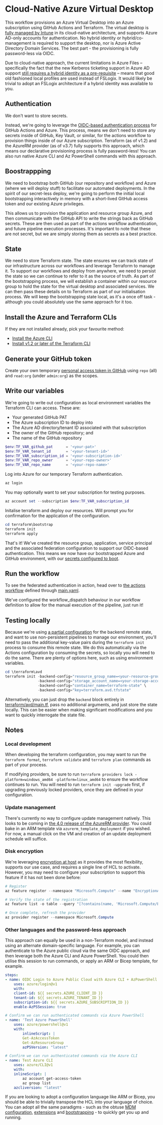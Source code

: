 # Cloud-Native Azure Virtual Desktop 

This workflow provisions an Azure Virtual Desktop into an Azure subscription using GitHub Actions and Terraform. The virtual desktop is [fully managed by Intune](https://docs.microsoft.com/en-us/mem/intune/fundamentals/azure-virtual-desktop-multi-session) in its cloud-native architecture, and supports Azure AD-only accounts for authentication. No hybrid identity or hybrid/co-management is required to support the desktop, nor is Azure Active Directory Domain Services. The best part - the provisioning is fully password-less via OIDC.

Due to cloud-native approach, the current limitations in Azure Files – specifically the fact that the new Kerberos ticketing support in Azure AD support [still requires a hybrid identity as a pre-requisite](https://docs.microsoft.com/en-us/azure/virtual-desktop/create-profile-container-azure-ad#prerequisites) – means that good old fashioned local profiles are used instead of FSLogix. It would likely be trivial to adopt an FSLogix architecture if a hybrid identity was available to you.

## Authentication

We don't want to store secrets. 

Instead, we're going to leverage the [OIDC-based authentication process](https://docs.github.com/en/actions/deployment/security-hardening-your-deployments/configuring-openid-connect-in-azure) for GitHub Actions and Azure. This process, means we don't need to store any secrets inside of GitHub, Key Vault, or similar, for the actions workflow to provision things inside of our Azure subscription. Terraform (as of v1.2) and the AzureRM provider (as of v3.7) fully supports this approach, which means our declarative provisioning process is fully password-less! You can also run native Azure CLI and Az PowerShell commands with this approach.

## Boostrappping

We need to bootstrap both GitHub (our repository and workflow) and Azure (where we will deploy stuff) to facilitate our automated deployments. In the spirit of our secret-less deploy, we're going to perform the initial local bootstrapping interactively in memory with a short-lived GitHub access token and our existing Azure privileges. 

This allows us to provision the application and resource group Azure, and then communicate with the GitHub API to write the strings back as GitHub secrets. These are then used as part of the actions workflow authentication, and future pipeline execution processes. It's important to note that these are not secret, but we are simply storing them as secrets as a best practice.

## State

We need to store Terraform state. The state ensures we can track state of our infrastructure across our workflows and leverage Terraform to manage it. To support our workflows and deploy from anywhere, we need to persist the state so we can continue to refer to it as the source of truth. As part of the bootstrapping process, we will establish a container within our resource group to hold the state for the virtual desktop and associated services. We can then pass these details on to Terraform as part of our initialisation process. We will keep the bootstrapping state local, as it's a once off task - although you could absolutely use the same approach for it too.

## Install the Azure and Terraform CLIs

If they are not installed already, pick your favourite method:

- [Install the Azure CLI](https://docs.microsoft.com/en-us/cli/azure/install-azure-cli)
- [Install v1.2 or later of the Terraform CLI](https://learn.hashicorp.com/tutorials/terraform/install-cli)

## Generate your GitHub token

Create your own temporary [personal access token in GitHub](https://github.com/settings/tokens/new) using `repo` (all) and `read:org` (under `admin:org`) as the scopes.

## Write our variables

We're going to write out configuration as local environment variables the Terraform CLI can access. These are:

- Your generated GitHub PAT
- The Azure subscription ID to deploy into
- The Azure AD directory/tenant ID associated with that subscription
- The owner of the GitHub repository; and
- The name of the GitHub repository

```powershell
$env:TF_VAR_github_pat      = '<your-pat>'
$env:TF_VAR_tenant_id       = '<your-tenant-id>'
$env:TF_VAR_subscription_id = '<your-subscription-id>'
$env:TF_VAR_repo_owner      = '<your-repo-owner>'
$env:TF_VAR_repo_name       = '<your-repo-name>'
```

Log into Azure for our temporary Terraform authentication.

```powershell
az login
```

You may optionally want to set your subscription for testing purposes.

```powershell
az account set --subscription $env:TF_VAR_subscription_id
```

Initalise terraform and deploy our resources. Will prompt you for confirmation for the application of the configuration.

```powershell
cd terraform\bootstrap
terraform init
terraform apply
```

That's it! We've created the resource group, application, service principal and the associated federation configuration to support our OIDC-based authentication. This means we now have our bootstrapped Azure and GitHub environment, with our [secrets configured to boot](../../settings/secrets/actions).

## Run the workflow

To see the federated authentication in action, head over to [the actions workflow](../../actions/workflows/main.yml) defined through [main.yaml](.github/workflows/main.yml). 

We've configured the workflow_dispatch behaviour in our workflow definition to allow for the manual execution of the pipeline, just run it!

## Testing locally

Because we're using [a partial configuration](https://www.terraform.io/language/settings/backends/configuration#partial-configuration) for the backend remote state, and want to use non-persistent pipelines to manage our environment, you'll need to pass the additional key-value pairs during the `terraform init` process to consume this remote state. We do this automatically via the Actions configuration by consuming the secrets, so locally you will need to do the same. There are plenty of options here, such as using environment variables.

```powershell
cd \terraform\avd
terraform init -backend-config="resource_group_name=<your-resource-group-name>"
               -backend-config="storage_account_name=<your-storage-account-name>" \
               -backend-config="container_name=terraform-state" \
               -backend-config="key=terraform.avd.tfstate"
```

Alternatively, you can just drop the `backend` block entirely in [terraform/avd/main.tf](terraform/avd/main.tf), pass no additional arguments, and just store the state locally. This can be easier when making significant modifications and you want to quickly interrogate the state file.
## Notes

### Local development

When developing the terraform configuration, you may want to run the `terraform format`, `terraform validate` and `terraform plan` commands as part of your process. 

If modifying providers, be sure to run `terraform providers lock -platform=windows_amd64 -platform=linux_amd64` to ensure the workflow continues to run. You will need to run `terraform init -upgrade` first, if upgrading previously locked providers, once they are defined in your configuration.

### Update management

There's currently no way to configure update management natively. This looks to be coming in [the 4.0 release of the AzureRM provider](https://github.com/hashicorp/terraform-provider-azurerm/issues/2812). You could bake in an ARM template via `azurerm_template_deployment` if you wished. For now, a manual click on the VM and creation of an update deployment schedule will suffice. 

### Disk encryption

We're leveraging [encryption at host](https://docs.microsoft.com/en-us/azure/virtual-machines/disk-encryption-overview) as it provides the most flexibility, supports our use case, and requires a single line of HCL to activate. However, you may need to configure your subscription to support this feature if it has not been done before:

```powershell
# Register
az feature register --namespace "Microsoft.Compute" --name "EncryptionAtHost"

# Verify the state of the registration
az feature list -o table --query "[?contains(name, 'Microsoft.Compute/EncryptionAtHost')].{Name:name,State:properties.state}"

# Once complete, refresh the provider
az provider register --namespace Microsoft.Compute
```

### Other languages and the password-less approach

This approach can equally be used in a non-Terraform model, and instead using an alternate domain-specific language. For example, you can authenticate to the Azure public cloud via the same OIDC approach, and then leverage both the Azure CLI and Azure PowerShell. You could then utilise this session to run commands, or apply an ARM or Bicep template, for example.

```yaml
steps:
- name: OIDC Login to Azure Public Cloud with Azure CLI + AzPowerShell
    uses: azure/login@v1
    with:
    client-id: ${{ secrets.AZURE_CLIENT_ID }} 
    tenant-id: ${{ secrets.AZURE_TENANT_ID }} 
    subscription-id: ${{ secrets.AZURE_SUBSCRIPTION_ID }} 
    enable-AzPSSession: true

# Confirm we can run authenticated commands via Azure PowerShell
- name: 'Test Azure PowerShell'
    uses: azure/powershell@v1
    with:
        inlineScript: |
        Get-AzAccessToken
        Get-AzResourceGroup
        azPSVersion: "latest"

# Confirm we can run authenticated commands via the Azure CLI
- name: Test Azure CLI
    uses: azure/CLI@v1
    with:
    inlineScript: |
        az account get-access-token
        az group list
    azcliversion: "latest"
```

If you are looking to adopt a configuration language like ARM or Bicep, you should be able to trivially transpose the HCL into your language of choice. You can adopt all the same paradigms - such as the obtuse [MDM configuration](terraform/avd/main.tf#L295), [extensions](terraform/avd/main.tf#L404) and [bootstrapping](terraform/avd/main.tf#L276) - to quickly get you up and running.